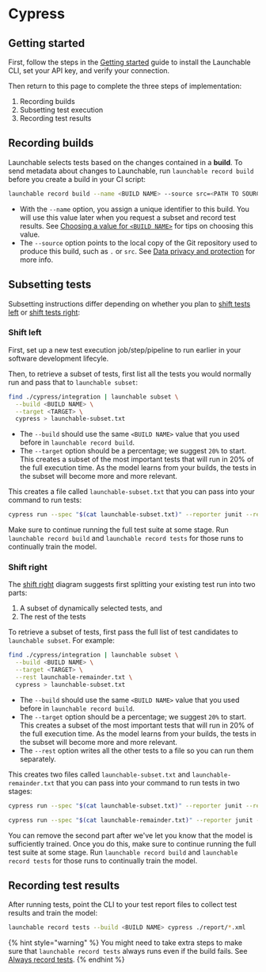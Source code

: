 # Cypress

## Getting started

First, follow the steps in the [Getting started](../getting-started.md) guide to install the Launchable CLI, set your API key, and verify your connection.

Then return to this page to complete the three steps of implementation:

1. Recording builds
2. Subsetting test execution
3. Recording test results

## Recording builds

Launchable selects tests based on the changes contained in a **build**. To send metadata about changes to Launchable, run `launchable record build` before you create a build in your CI script:

```bash
launchable record build --name <BUILD NAME> --source src=<PATH TO SOURCE>
```

* With the `--name` option, you assign a unique identifier to this build. You will use this value later when you request a subset and record test results. See [Choosing a value for `<BUILD NAME>`](../resources/build-names.md) for tips on choosing this value.
* The `--source` option points to the local copy of the Git repository used to produce this build, such as `.` or `src`. See [Data privacy and protection](../security/data-privacy-and-protection.md) for more info.

## Subsetting tests

Subsetting instructions differ depending on whether you plan to [shift tests left](../#shift-left) or [shift tests right](../#shift-right):

### Shift left

First, set up a new test execution job/step/pipeline to run earlier in your software development lifecyle.

Then, to retrieve a subset of tests, first list all the tests you would normally run and pass that to `launchable subset`:

```bash
find ./cypress/integration | launchable subset \
  --build <BUILD NAME> \
  --target <TARGET> \
  cypress > launchable-subset.txt
```

* The `--build` should use the same `<BUILD NAME>` value that you used before in `launchable record build`.
* The `--target` option should be a percentage; we suggest `20%` to start. This creates a subset of the most important tests that will run in 20% of the full execution time. As the model learns from your builds, the tests in the subset will become more and more relevant.

This creates a file called `launchable-subset.txt` that you can pass into your command to run tests:

```bash
cypress run --spec "$(cat launchable-subset.txt)" --reporter junit --reporter-options "mochaFile=report/test-output-[hash].xml"
```

Make sure to continue running the full test suite at some stage. Run `launchable record build` and `launchable record tests` for those runs to continually train the model.

### Shift right

The [shift right](../#shift-right) diagram suggests first splitting your existing test run into two parts:

1. A subset of dynamically selected tests, and
2. The rest of the tests

To retrieve a subset of tests, first pass the full list of test candidates to `launchable subset`. For example:

```bash
find ./cypress/integration | launchable subset \
  --build <BUILD NAME> \
  --target <TARGET> \
  --rest launchable-remainder.txt \
  cypress > launchable-subset.txt
```

* The `--build` should use the same `<BUILD NAME>` value that you used before in `launchable record build`.
* The `--target` option should be a percentage; we suggest `20%` to start. This creates a subset of the most important tests that will run in 20% of the full execution time. As the model learns from your builds, the tests in the subset will become more and more relevant.
* The `--rest` option writes all the other tests to a file so you can run them separately.

This creates two files called `launchable-subset.txt` and `launchable-remainder.txt` that you can pass into your command to run tests in two stages:

```bash
cypress run --spec "$(cat launchable-subset.txt)" --reporter junit --reporter-options "mochaFile=report/test-output-[hash].xml"

cypress run --spec "$(cat launchable-remainder.txt)" --reporter junit --reporter-options "mochaFile=report/test-output-[hash].xml"
```

You can remove the second part after we've let you know that the model is sufficiently trained. Once you do this, make sure to continue running the full test suite at some stage. Run `launchable record build` and `launchable record tests` for those runs to continually train the model.

## Recording test results

After running tests, point the CLI to your test report files to collect test results and train the model:

```bash
launchable record tests --build <BUILD NAME> cypress ./report/*.xml
```

{% hint style="warning" %}
You might need to take extra steps to make sure that `launchable record tests` always runs even if the build fails. See [Always record tests](../resources/always-run.md).
{% endhint %}

